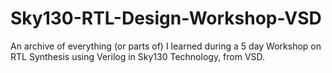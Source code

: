 # Sky130-RTL-Design-Workshop-VSD
An archive of everything (or parts of) I learned during a 5 day Workshop on RTL Synthesis using Verilog in Sky130 Technology, from VSD. 
